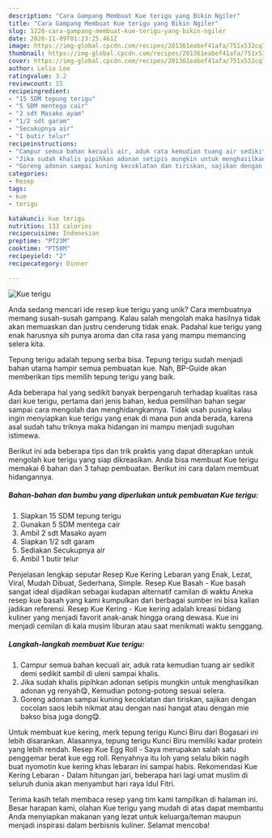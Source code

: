 ```yaml
---
description: "Cara Gampang Membuat Kue terigu yang Bikin Ngiler"
title: "Cara Gampang Membuat Kue terigu yang Bikin Ngiler"
slug: 1220-cara-gampang-membuat-kue-terigu-yang-bikin-ngiler
date: 2020-11-09T01:23:25.461Z
image: https://img-global.cpcdn.com/recipes/201361eabef41afa/751x532cq70/kue-terigu-foto-resep-utama.jpg
thumbnail: https://img-global.cpcdn.com/recipes/201361eabef41afa/751x532cq70/kue-terigu-foto-resep-utama.jpg
cover: https://img-global.cpcdn.com/recipes/201361eabef41afa/751x532cq70/kue-terigu-foto-resep-utama.jpg
author: Lelia Lee
ratingvalue: 3.2
reviewcount: 15
recipeingredient:
- "15 SDM tepung terigu"
- "5 SDM mentega cair"
- "2 sdt Masako ayam"
- "1/2 sdt garam"
- "Secukupnya air"
- "1 butir telur"
recipeinstructions:
- "Campur semua bahan kecuali air, aduk rata kemudian tuang air sedikit demi sedikit sambil di uleni sampai khalis."
- "Jika sudah khalis pipihkan adonan setipis mungkin untuk menghasilkan adonan yg renyah😋, Kemudian potong-potong sesuai selera."
- "Goreng adonan sampai kuning kecoklatan dan tiriskan, sajikan dengan cocolan saos lebih nikmat atau dengan nasi hangat atau dengan mie bakso bisa juga dong😋."
categories:
- Resep
tags:
- kue
- terigu

katakunci: kue terigu 
nutrition: 133 calories
recipecuisine: Indonesian
preptime: "PT23M"
cooktime: "PT58M"
recipeyield: "2"
recipecategory: Dinner

---
```



![Kue terigu](https://img-global.cpcdn.com/recipes/201361eabef41afa/751x532cq70/kue-terigu-foto-resep-utama.jpg)

Anda sedang mencari ide resep kue terigu yang unik? Cara membuatnya memang susah-susah gampang. Kalau salah mengolah maka hasilnya tidak akan memuaskan dan justru cenderung tidak enak. Padahal kue terigu yang enak harusnya sih punya aroma dan cita rasa yang mampu memancing selera kita.

Tepung terigu adalah tepung serba bisa. Tepung terigu sudah menjadi bahan utama hampir semua pembuatan kue. Nah, BP-Guide akan memberikan tips memilih tepung terigu yang baik.

Ada beberapa hal yang sedikit banyak berpengaruh terhadap kualitas rasa dari kue terigu, pertama dari jenis bahan, kedua pemilihan bahan segar sampai cara mengolah dan menghidangkannya. Tidak usah pusing kalau ingin menyiapkan kue terigu yang enak di mana pun anda berada, karena asal sudah tahu triknya maka hidangan ini mampu menjadi suguhan istimewa.


Berikut ini ada beberapa tips dan trik praktis yang dapat diterapkan untuk mengolah kue terigu yang siap dikreasikan. Anda bisa membuat Kue terigu memakai 6 bahan dan 3 tahap pembuatan. Berikut ini cara dalam membuat hidangannya.

<!--inarticleads1-->

##### Bahan-bahan dan bumbu yang diperlukan untuk pembuatan Kue terigu:

1. Siapkan 15 SDM tepung terigu
1. Gunakan 5 SDM mentega cair
1. Ambil 2 sdt Masako ayam
1. Siapkan 1/2 sdt garam
1. Sediakan Secukupnya air
1. Ambil 1 butir telur


Penjelasan lengkap seputar Resep Kue Kering Lebaran yang Enak, Lezat, Viral, Mudah Dibuat, Sederhana, Simple. Resep Kue Basah - Kue basah sangat ideal dijadikan sebagai kudapan alternatif camilan di waktu Aneka resep kue basah yang kami kumpulkan dari berbagai sumber ini bisa kalian jadikan referensi. Resep Kue Kering - Kue kering adalah kreasi bidang kuliner yang menjadi favorit anak-anak hingga orang dewasa. Kue ini menjadi cemilan di kala musim liburan atau saat menikmati waktu senggang. 

<!--inarticleads2-->

##### Langkah-langkah membuat Kue terigu:

1. Campur semua bahan kecuali air, aduk rata kemudian tuang air sedikit demi sedikit sambil di uleni sampai khalis.
1. Jika sudah khalis pipihkan adonan setipis mungkin untuk menghasilkan adonan yg renyah😋, Kemudian potong-potong sesuai selera.
1. Goreng adonan sampai kuning kecoklatan dan tiriskan, sajikan dengan cocolan saos lebih nikmat atau dengan nasi hangat atau dengan mie bakso bisa juga dong😋.


Untuk membuat kue kering, merk tepung terigu Kunci Biru dari Bogasari ini lebih disarankan. Alasannya, tepung terigu Kunci Biru memiliki kadar protein yang lebih rendah. Resep Kue Egg Roll - Saya merupakan salah satu penggemar berat kue egg roll. Renyahnya itu loh yang selalu bikin nagih buat nyomotin kue kering khas lebaran ini sampai habis. Rekomendasi Kue Kering Lebaran - Dalam hitungan jari, beberapa hari lagi umat muslim di seluruh dunia akan menyambut hari raya Idul Fitri. 

Terima kasih telah membaca resep yang tim kami tampilkan di halaman ini. Besar harapan kami, olahan Kue terigu yang mudah di atas dapat membantu Anda menyiapkan makanan yang lezat untuk keluarga/teman maupun menjadi inspirasi dalam berbisnis kuliner. Selamat mencoba!
